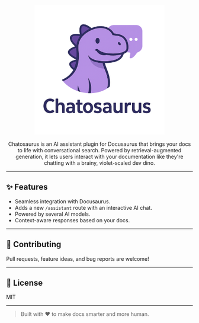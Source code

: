 <div align="center">
  <img src="./assets/logo.png" alt="Plugin Logo" width="350" />

  <p>
    Chatosaurus is an AI assistant plugin for Docusaurus that brings your docs to life with conversational search. Powered by retrieval-augmented generation, it lets users interact with your documentation like they're chatting with a brainy, violet-scaled dev dino.
  </p>
</div>

---

## ✨ Features

- Seamless integration with Docusaurus.
- Adds a new `/assistant` route with an interactive AI chat.
- Powered by several AI models.
- Context-aware responses based on your docs.

---

## 🤝 Contributing

Pull requests, feature ideas, and bug reports are welcome!

---

## 📝 License

MIT

---

> Built with ❤️ to make docs smarter and more human.